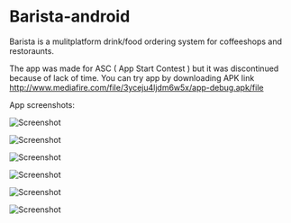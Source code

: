 # Barista-android

Barista is a mulitplatform drink/food ordering system for coffeeshops and restoraunts. 

The app was made for ASC ( App Start Contest ) but it was discontinued because of lack of time. You can try app by downloading APK link http://www.mediafire.com/file/3yceju4ljdm6w5x/app-debug.apk/file

App screenshots:

![Screenshot](Screenshots/1.jpeg)

![Screenshot](Screenshots/2.jpeg)

![Screenshot](Screenshots/3.jpeg)

![Screenshot](Screenshots/4.jpeg)

![Screenshot](Screenshots/5.jpeg)

![Screenshot](Screenshots/6.jpeg)
